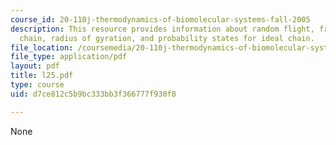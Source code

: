 ```yaml
---
course_id: 20-110j-thermodynamics-of-biomolecular-systems-fall-2005
description: This resource provides information about random flight, freely jointed
  chain, radius of gyration, and probability states for ideal chain.
file_location: /coursemedia/20-110j-thermodynamics-of-biomolecular-systems-fall-2005/d7ce812c5b9bc333bb3f366777f930f8_l25.pdf
file_type: application/pdf
layout: pdf
title: l25.pdf
type: course
uid: d7ce812c5b9bc333bb3f366777f930f8

---
```

None